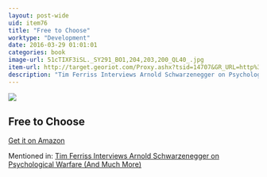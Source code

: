 ```yaml
---
layout: post-wide
uid: item76
title: "Free to Choose"
worktype: "Development"
date: 2016-03-29 01:01:01
categories: book
image-url: 51cTIXF3iSL._SY291_BO1,204,203,200_QL40_.jpg
item-url: http://target.georiot.com/Proxy.ashx?tsid=14707&GR_URL=http%3A%2F%2Fwww.amazon.com%2FFree-Choose-Statement-Milton-Friedman%2Fdp%2F0156334607%2F
description: "Tim Ferriss Interviews Arnold Schwarzenegger on Psychological Warfare (And Much More)"
---
```

<a href="http://target.georiot.com/Proxy.ashx?tsid=14707&GR_URL=http%3A%2F%2Fwww.amazon.com%2FFree-Choose-Statement-Milton-Friedman%2Fdp%2F0156334607%2F" target="blank"><img src="../../../../img/thumbs/51cTIXF3iSL._SY291_BO1,204,203,200_QL40_.jpg" class="prod-img"></a>
<h2>Free to Choose</h2>
<p><a href="http://target.georiot.com/Proxy.ashx?tsid=14707&GR_URL=http%3A%2F%2Fwww.amazon.com%2FFree-Choose-Statement-Milton-Friedman%2Fdp%2F0156334607%2F" target="blank">Get it on Amazon</a><p>
<p>Mentioned in: <a href="http://fourhourworkweek.com/2015/02/02/arnold-schwarzenegger/" target="blank">Tim Ferriss Interviews Arnold Schwarzenegger on Psychological Warfare (And Much More)</a></p>
